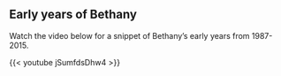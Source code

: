 ## Early years of Bethany

Watch the video below for a snippet of Bethany’s early years from 1987-2015.

{{< youtube jSumfdsDhw4 >}}
